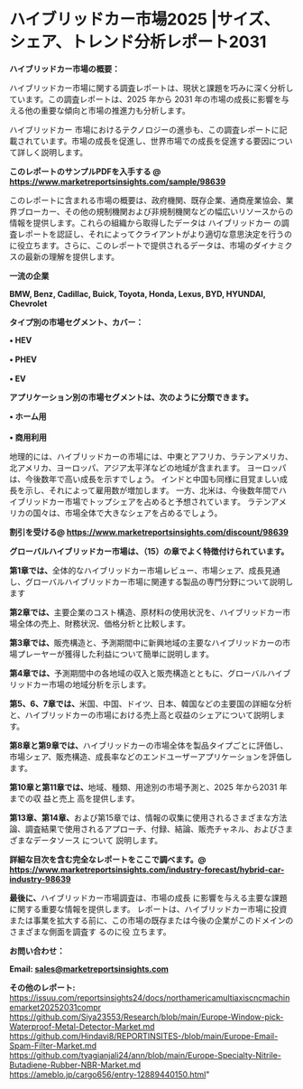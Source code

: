 # ハイブリッドカー市場2025 |サイズ、シェア、トレンド分析レポート2031

<strong><b>ハイブリッドカー市場の概要：</b></strong>

ハイブリッドカー市場に関する調査レポートは、現状と課題を巧みに深く分析しています。この調査レポートは、2025 年から 2031 年の市場の成長に影響を与える他の重要な傾向と市場の推進力も分析します。

ハイブリッドカー 市場におけるテクノロジーの進歩も、この調査レポートに記載されています。市場の成長を促進し、世界市場での成長を促進する要因について詳しく説明します。

<strong>このレポートのサンプルPDFを入手する @ <a href=https://www.marketreportsinsights.com/sample/98639>https://www.marketreportsinsights.com/sample/98639</a></strong>

このレポートに含まれる市場の概要は、政府機関、既存企業、通商産業協会、業界ブローカー、その他の規制機関および非規制機関などの幅広いリソースからの情報を提供します。これらの組織から取得したデータは ハイブリッドカー の調査レポートを認証し、それによってクライアントがより適切な意思決定を行うのに役立ちます。さらに、このレポートで提供されるデータは、市場のダイナミクスの最新の理解を提供します。

<strong>一流の企業</strong>

<strong><b>BMW, Benz, Cadillac, Buick, Toyota, Honda, Lexus, BYD, HYUNDAI, Chevrolet</b></strong>

<strong><b>タイプ別の市場セグメント、カバー：</b></strong>

<strong>• HEV<br><br>• PHEV<br><br>• EV</strong>

<strong><b>アプリケーション別の市場セグメントは、次のように分類できます。</b></strong>

<strong>• ホーム用<br><br>• 商用利用</strong>

 地理的には、ハイブリッドカーの市場には、中東とアフリカ、ラテンアメリカ、北アメリカ、ヨーロッパ、アジア太平洋などの地域が含まれます。 ヨーロッパは、今後数年で高い成長を示すでしょう。 インドと中国も同様に目覚ましい成長を示し、それによって雇用数が増加します。 一方、北米は、今後数年間でハイブリッドカー市場でトップシェアを占めると予想されています。 ラテンアメリカの国々は、市場全体で大きなシェアを占めるでしょう。

<strong>割引を受ける@ <a href=https://www.marketreportsinsights.com/discount/98639>https://www.marketreportsinsights.com/discount/98639</a></strong>

<strong><b>グローバルハイブリッドカー市場は、（15）の章でよく特徴付けられています。</b></strong>

<strong><b>第</b></strong><strong><b>1章では、</b></strong>全体的なハイブリッドカー市場レビュー、市場シェア、成長見通し、グローバルハイブリッドカー市場に関連する製品の専門分野について説明します

<strong><b>第2章では、</b></strong>主要企業のコスト構造、原材料の使用状況を、ハイブリッドカー市場全体の売上、財務状況、価格分析と比較します。

<strong><b>第3章では、</b></strong>販売構造と、予測期間中に新興地域の主要なハイブリッドカーの市場プレーヤーが獲得した利益について簡単に説明します。

<strong><b>第4章では、</b></strong>予測期間中の各地域の収入と販売構造とともに、グローバルハイブリッドカー市場の地域分析を示します。

<strong><b>第5、6、7章では、</b></strong>米国、中国、ドイツ、日本、韓国などの主要国の詳細な分析と、ハイブリッドカーの市場における売上高と収益のシェアについて説明します。

<strong><b>第8章と第9章では、</b></strong>ハイブリッドカーの市場全体を製品タイプごとに評価し、市場シェア、販売構造、成長率などのエンドユーザーアプリケーションを評価します。

<strong><b>第10章と第11章では、</b></strong>地域、種類、用途別の市場予測と、2025 年から2031 年までの収 益と売上 高を提供します。

<strong><b>第13章、第14章、</b></strong>および第15章では、情報の収集に使用されるさまざまな方法論、調査結果で使用されるアプローチ、付録、結論、販売チャネル、およびさまざまなデータソース について 説明します。

<strong>詳細な目次を含む完全なレポートをここで調べます。@ <a href=https://www.marketreportsinsights.com/industry-forecast/hybrid-car-industry-98639>https://www.marketreportsinsights.com/industry-forecast/hybrid-car-industry-98639</a></strong>

<strong><b>最後に、</b></strong>ハイブリッドカー市場調査は、市場の成長 に影響を</a>与える主要な課題に関する重要な情報を提供します。 レポートは、ハイブリッドカー市場に投資または事業を拡大する前に、この市場の既存または今後の企業がこのドメインのさまざまな側面を調査す るのに役 立ちます。

<strong><b>お問い合わせ：</b></strong>

<strong>Email: </strong><a href=mailto:sales@marketreportsinsights.com><strong>sales@marketreportsinsights.com</strong></a>

<strong>その他のレポート:</strong>
<br>
<a href=https://issuu.com/reportsinsights24/docs/northamericamultiaxiscncmachinemarket20252031compr>https://issuu.com/reportsinsights24/docs/northamericamultiaxiscncmachinemarket20252031compr</a>
<br>
<a href=https://github.com/Siya23553/Research/blob/main/Europe-Window-pick-Waterproof-Metal-Detector-Market.md>https://github.com/Siya23553/Research/blob/main/Europe-Window-pick-Waterproof-Metal-Detector-Market.md</a>
<br>
<a href=https://github.com/Hindavi8/REPORTINSITES-/blob/main/Europe-Email-Spam-Filter-Market.md>https://github.com/Hindavi8/REPORTINSITES-/blob/main/Europe-Email-Spam-Filter-Market.md</a>
<br>
<a href=https://github.com/tyagianjali24/ann/blob/main/Europe-Specialty-Nitrile-Butadiene-Rubber-NBR-Market.md>https://github.com/tyagianjali24/ann/blob/main/Europe-Specialty-Nitrile-Butadiene-Rubber-NBR-Market.md</a>
<br>
<a href=https://ameblo.jp/cargo656/entry-12889440150.html>https://ameblo.jp/cargo656/entry-12889440150.html</a>"
